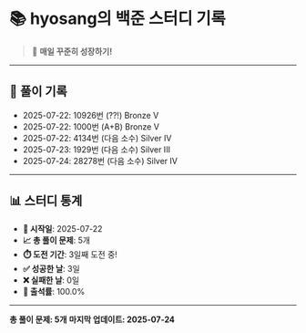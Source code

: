 # 📚 hyosang의 백준 스터디 기록

> 🎯 **매일 꾸준히 성장하기!**

---

## 📅 풀이 기록

- 2025-07-22: 10926번 (??!) Bronze V
- 2025-07-22: 1000번 (A+B) Bronze V
- 2025-07-22: 4134번 (다음 소수) Silver IV
- 2025-07-23: 1929번 (다음 소수) Silver III
- 2025-07-24: 28278번 (다음 소수) Silver IV

---

## 📊 스터디 통계

- **📅 시작일**: 2025-07-22
- **📈 총 풀이 문제**: 5개
- **⏱️ 도전 기간**: 3일째 도전 중!
- **✅ 성공한 날**: 3일
- **❌ 실패한 날**: 0일
- **🎯 출석률**: 100.0%

---

**총 풀이 문제: 5개**
**마지막 업데이트: 2025-07-24**
